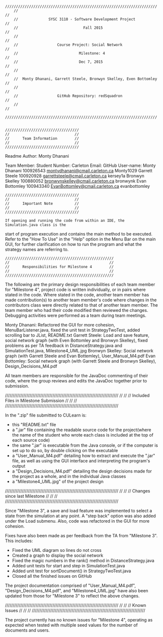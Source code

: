 	//////////////////////////////////////////////////////////////////////
        //                                                                  //
        //              SYSC 3110 - Software Development Project            //
        //                              Fall 2015                           //
        //                                                                  //
        //                  Course Project: Social Network                  //
        //                            Milestone: 4                          //
        //                            Dec 7, 2015                          //
        //                                                                  //
        //  Monty Dhanani, Garrett Steele, Bronwyn Skelley, Even Bottomley  //
        //                                                                  //
        //                  GitHub Repository: redSquadron                  //
        //                                                                  //
        //////////////////////////////////////////////////////////////////////


    //////////////////////////////////
    //                              //
    //      Team Information        //
    //                              //
    //////////////////////////////////

Readme Author: Monty Dhanani

Team Member:        Student Number:         Carleton Email:                     GitHub User-name:
Monty Dhanani       100926543               montydhanani@cmail.carleton.ca      Monty1029
Garrett Steele      100920928               garrettsteele@cmail.carleton.ca     kersey1a
Bronwyn Skelley     100880052               bronwynskelley@cmail.carleton.ca    bronwynk
Evan Bottomley      100943340               EvanBottomley@cmail.carleton.ca     evanbottomley


    //////////////////////////////////
    //                              //
    //      Important Note          //
    //                              //
    //////////////////////////////////

    If opening and running the code from within an IDE, the Simulation.java class is the
start of program execution and contains the main method to be executed. Refer to the "How To Use" in the "Help" option in the Menu Bar on the main GUI,
for further clarification on how to run the program and what the strategy names are referring to.


    //////////////////////////////////////////////////
    //                                              //
    //      Responsibilities for Milestone 4        //
    //                                              //
    //////////////////////////////////////////////////

   The following are the primary design responsibilities of each team member for "Milestone 4", project code is written individually,
or in pairs where stated in the code. Where stated in the code, another team member has made contribution(s) to another team member's code
where changes in the contributors class were directly related to that of another team member. The team member who had their code modified then reviewed
the changes. Debugging activities were performed as a team during team meetings.


Monty Dhanani:      Refactored the GUI for more cohesion, MenuBarListener.java, fixed the unit test in StrategyTwoTest, added scrolling bar to JList,
					README.txt
Garrett Steele:     Load and save feature, social network graph (with Even Bottomley and Bronwyn Skelley),
					fixed problems as per TA feedback in DistanceStrategy.java and SimulationTest.java, Milestone4_UML.jpg
Bronwyn Skelley:    Social network graph (with Garrett Steele and Evan Bottemley), User_Manual_M4.pdf
Evan Bottomley:     Social network graph (with Garrett Steele and Bronwyn Skelley), Design_Decisions_M4.pdf

All team members are responsible for the JavaDoc commenting of their code, 
where the group reviews and edits the JavaDoc together prior to submission.



//////////////////////////////////////////////////////////////////////////
//                                                                      //
//              Included Files in Milestone Submission                  //
//                                                                      //
//////////////////////////////////////////////////////////////////////////

   In the ".zip" file submitted to CULearn is:

   - this "README.txt" file
   - a ".jar" file containing the readable source code for the project(where the name of the student who wrote each class is included at the top of each source code)
   - the same ".jar" is executable from the Java console, or if the computer is set up to do so, by double clicking on the executable
   - a "User_Manual_M4.pdf" detailing how to extract and execute the ".jar" file, as well as using the GUI interface and interpreting the program's output
   - a "Design_Decisions_M4.pdf" detailing the design decisions made for the project as a whole, and in the individual Java classes
   - a "Milestone4_UML.jpg" of the project design



//////////////////////////////////////////////////////////////////////////
//                                                                      //
//                    Changes since last Milestone                      //
//                                                                      //
//////////////////////////////////////////////////////////////////////////

Since "Milestone 3", a save and load feature was implemented to select a state from the simulation at any point.
A "step back" option was also added under the Load submenu. Also, code was refactored in the GUI for more cohesion.

Fixes have also been made as per feedback from the TA from "Milestone 3". This includes:
- Fixed the UML diagram so lines do not cross
- Created a graph to display the social network
- Fixed the magic numbers in the rank() method in DistanceStrategy.java
- Added unit tests for start and step in SimulationTest.java
- Added unit test for sortDocument() in StrategyTwoTest.java
- Closed all the finished issues on GitHub

The project documentation comprised of "User_Manual_M4.pdf", "Design_Decisions_M4.pdf", and "Milestone4_UML.jpg"
have also been updated from those for "Milestone 3" to reflect the above changes.


//////////////////////////////////////////////////////////////////////////
//                                                                      //
//                            Known Issues                              //
//                                                                      //
//////////////////////////////////////////////////////////////////////////

   The project currently has no known issues for "Milestone 4", operating as expected
when tested with multiple seed values for the number of documents and users.
